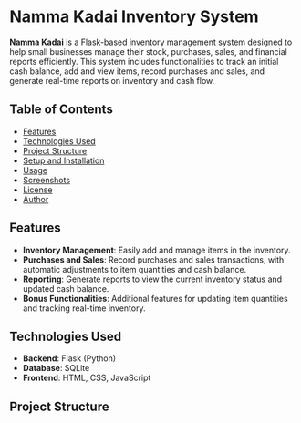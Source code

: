 # Namma Kadai Inventory System

**Namma Kadai** is a Flask-based inventory management system designed to help small businesses manage their stock, purchases, sales, and financial reports efficiently. This system includes functionalities to track an initial cash balance, add and view items, record purchases and sales, and generate real-time reports on inventory and cash flow.

## Table of Contents

- [Features](#features)
- [Technologies Used](#technologies-used)
- [Project Structure](#project-structure)
- [Setup and Installation](#setup-and-installation)
- [Usage](#usage)
- [Screenshots](#screenshots)
- [License](#license)
- [Author](#author)

## Features

- **Inventory Management**: Easily add and manage items in the inventory.
- **Purchases and Sales**: Record purchases and sales transactions, with automatic adjustments to item quantities and cash balance.
- **Reporting**: Generate reports to view the current inventory status and updated cash balance.
- **Bonus Functionalities**: Additional features for updating item quantities and tracking real-time inventory.

## Technologies Used

- **Backend**: Flask (Python)
- **Database**: SQLite
- **Frontend**: HTML, CSS, JavaScript

## Project Structure

